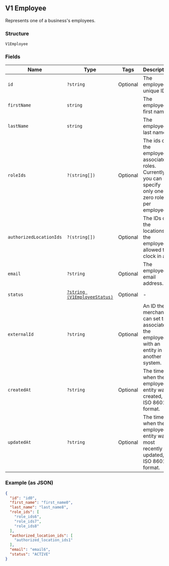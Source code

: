 ## V1 Employee

Represents one of a business's employees.

### Structure

`V1Employee`

### Fields

| Name | Type | Tags | Description | Getter | Setter |
|  --- | --- | --- | --- | --- | --- |
| `id` | `?string` | Optional | The employee's unique ID. | getId(): ?string | setId(?string id): void |
| `firstName` | `string` |  | The employee's first name. | getFirstName(): string | setFirstName(string firstName): void |
| `lastName` | `string` |  | The employee's last name. | getLastName(): string | setLastName(string lastName): void |
| `roleIds` | `?(string[])` | Optional | The ids of the employee's associated roles. Currently, you can specify only one or zero roles per employee. | getRoleIds(): ?array | setRoleIds(?array roleIds): void |
| `authorizedLocationIds` | `?(string[])` | Optional | The IDs of the locations the employee is allowed to clock in at. | getAuthorizedLocationIds(): ?array | setAuthorizedLocationIds(?array authorizedLocationIds): void |
| `email` | `?string` | Optional | The employee's email address. | getEmail(): ?string | setEmail(?string email): void |
| `status` | [`?string (V1EmployeeStatus)`](/doc/models/v1-employee-status.md) | Optional | - | getStatus(): ?string | setStatus(?string status): void |
| `externalId` | `?string` | Optional | An ID the merchant can set to associate the employee with an entity in another system. | getExternalId(): ?string | setExternalId(?string externalId): void |
| `createdAt` | `?string` | Optional | The time when the employee entity was created, in ISO 8601 format. | getCreatedAt(): ?string | setCreatedAt(?string createdAt): void |
| `updatedAt` | `?string` | Optional | The time when the employee entity was most recently updated, in ISO 8601 format. | getUpdatedAt(): ?string | setUpdatedAt(?string updatedAt): void |

### Example (as JSON)

```json
{
  "id": "id0",
  "first_name": "first_name0",
  "last_name": "last_name8",
  "role_ids": [
    "role_ids6",
    "role_ids7",
    "role_ids8"
  ],
  "authorized_location_ids": [
    "authorized_location_ids1"
  ],
  "email": "email6",
  "status": "ACTIVE"
}
```

